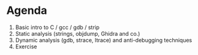 # Agenda

1. Basic intro to C / gcc / gdb / strip
1. Static analysis (strings, objdump, Ghidra and co.)
1. Dynamic analysis (gdb, strace, ltrace) and anti-debugging techniques
1. Exercise
